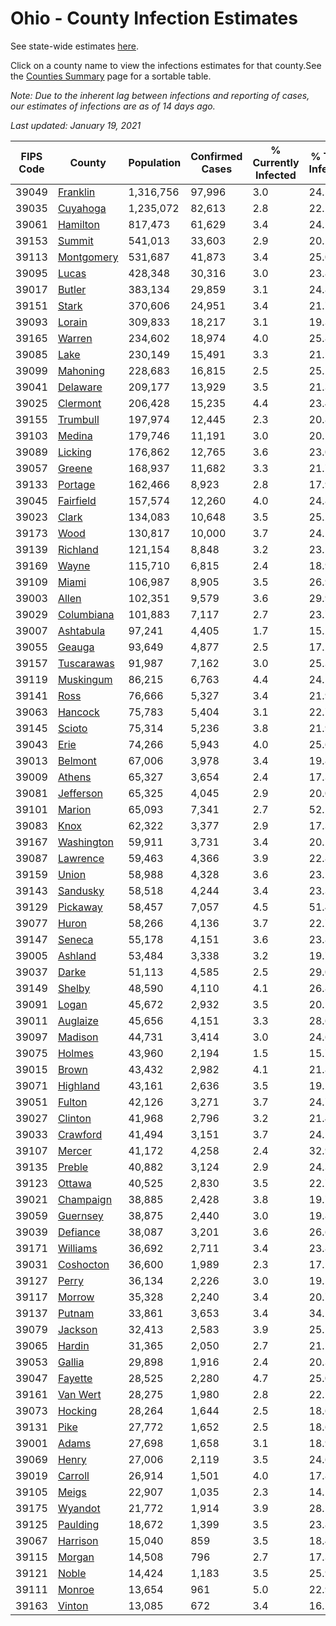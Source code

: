 # Ohio - County Infection Estimates

See state-wide estimates [here](/infections/us-oh).

Click on a county name to view the infections estimates for that county.See the [Counties Summary](/infections/summary-counties) page for a sortable table.

*Note: Due to the inherent lag between infections and reporting of cases, our estimates of infections are as of 14 days ago.*

*Last updated: January 19, 2021*

|   FIPS Code |                   County |   Population |   Confirmed Cases |   % Currently Infected |   % Total Infected |
|-------------|--------------------------|--------------|-------------------|------------------------|--------------------|
|       39049 |     [Franklin](franklin) |    1,316,756 |            97,996 |                    3.0 |               24.5 |
|       39035 |     [Cuyahoga](cuyahoga) |    1,235,072 |            82,613 |                    2.8 |               22.2 |
|       39061 |     [Hamilton](hamilton) |      817,473 |            61,629 |                    3.4 |               24.5 |
|       39153 |         [Summit](summit) |      541,013 |            33,603 |                    2.9 |               20.2 |
|       39113 | [Montgomery](montgomery) |      531,687 |            41,873 |                    3.4 |               25.0 |
|       39095 |           [Lucas](lucas) |      428,348 |            30,316 |                    3.0 |               23.8 |
|       39017 |         [Butler](butler) |      383,134 |            29,859 |                    3.1 |               24.8 |
|       39151 |           [Stark](stark) |      370,606 |            24,951 |                    3.4 |               21.7 |
|       39093 |         [Lorain](lorain) |      309,833 |            18,217 |                    3.1 |               19.3 |
|       39165 |         [Warren](warren) |      234,602 |            18,974 |                    4.0 |               25.8 |
|       39085 |             [Lake](lake) |      230,149 |            15,491 |                    3.3 |               21.5 |
|       39099 |     [Mahoning](mahoning) |      228,683 |            16,815 |                    2.5 |               25.2 |
|       39041 |     [Delaware](delaware) |      209,177 |            13,929 |                    3.5 |               21.3 |
|       39025 |     [Clermont](clermont) |      206,428 |            15,235 |                    4.4 |               23.4 |
|       39155 |     [Trumbull](trumbull) |      197,974 |            12,445 |                    2.3 |               20.8 |
|       39103 |         [Medina](medina) |      179,746 |            11,191 |                    3.0 |               20.1 |
|       39089 |       [Licking](licking) |      176,862 |            12,765 |                    3.6 |               23.0 |
|       39057 |         [Greene](greene) |      168,937 |            11,682 |                    3.3 |               21.7 |
|       39133 |       [Portage](portage) |      162,466 |             8,923 |                    2.8 |               17.9 |
|       39045 |   [Fairfield](fairfield) |      157,574 |            12,260 |                    4.0 |               24.8 |
|       39023 |           [Clark](clark) |      134,083 |            10,648 |                    3.5 |               25.2 |
|       39173 |             [Wood](wood) |      130,817 |            10,000 |                    3.7 |               24.5 |
|       39139 |     [Richland](richland) |      121,154 |             8,848 |                    3.2 |               23.5 |
|       39169 |           [Wayne](wayne) |      115,710 |             6,815 |                    2.4 |               18.9 |
|       39109 |           [Miami](miami) |      106,987 |             8,905 |                    3.5 |               26.9 |
|       39003 |           [Allen](allen) |      102,351 |             9,579 |                    3.6 |               29.9 |
|       39029 | [Columbiana](columbiana) |      101,883 |             7,117 |                    2.7 |               23.7 |
|       39007 |   [Ashtabula](ashtabula) |       97,241 |             4,405 |                    1.7 |               15.2 |
|       39055 |         [Geauga](geauga) |       93,649 |             4,877 |                    2.5 |               17.2 |
|       39157 | [Tuscarawas](tuscarawas) |       91,987 |             7,162 |                    3.0 |               25.3 |
|       39119 |   [Muskingum](muskingum) |       86,215 |             6,763 |                    4.4 |               24.5 |
|       39141 |             [Ross](ross) |       76,666 |             5,327 |                    3.4 |               21.9 |
|       39063 |       [Hancock](hancock) |       75,783 |             5,404 |                    3.1 |               22.7 |
|       39145 |         [Scioto](scioto) |       75,314 |             5,236 |                    3.8 |               21.9 |
|       39043 |             [Erie](erie) |       74,266 |             5,943 |                    4.0 |               25.6 |
|       39013 |       [Belmont](belmont) |       67,006 |             3,978 |                    3.4 |               19.8 |
|       39009 |         [Athens](athens) |       65,327 |             3,654 |                    2.4 |               17.3 |
|       39081 |   [Jefferson](jefferson) |       65,325 |             4,045 |                    2.9 |               20.0 |
|       39101 |         [Marion](marion) |       65,093 |             7,341 |                    2.7 |               52.1 |
|       39083 |             [Knox](knox) |       62,322 |             3,377 |                    2.9 |               17.3 |
|       39167 | [Washington](washington) |       59,911 |             3,731 |                    3.4 |               20.2 |
|       39087 |     [Lawrence](lawrence) |       59,463 |             4,366 |                    3.9 |               22.8 |
|       39159 |           [Union](union) |       58,988 |             4,328 |                    3.6 |               23.2 |
|       39143 |     [Sandusky](sandusky) |       58,518 |             4,244 |                    3.4 |               23.3 |
|       39129 |     [Pickaway](pickaway) |       58,457 |             7,057 |                    4.5 |               51.4 |
|       39077 |           [Huron](huron) |       58,266 |             4,136 |                    3.7 |               22.7 |
|       39147 |         [Seneca](seneca) |       55,178 |             4,151 |                    3.6 |               23.8 |
|       39005 |       [Ashland](ashland) |       53,484 |             3,338 |                    3.2 |               19.7 |
|       39037 |           [Darke](darke) |       51,113 |             4,585 |                    2.5 |               29.0 |
|       39149 |         [Shelby](shelby) |       48,590 |             4,110 |                    4.1 |               26.8 |
|       39091 |           [Logan](logan) |       45,672 |             2,932 |                    3.5 |               20.5 |
|       39011 |     [Auglaize](auglaize) |       45,656 |             4,151 |                    3.3 |               28.6 |
|       39097 |       [Madison](madison) |       44,731 |             3,414 |                    3.0 |               24.6 |
|       39075 |         [Holmes](holmes) |       43,960 |             2,194 |                    1.5 |               15.7 |
|       39015 |           [Brown](brown) |       43,432 |             2,982 |                    4.1 |               21.8 |
|       39071 |     [Highland](highland) |       43,161 |             2,636 |                    3.5 |               19.2 |
|       39051 |         [Fulton](fulton) |       42,126 |             3,271 |                    3.7 |               24.7 |
|       39027 |       [Clinton](clinton) |       41,968 |             2,796 |                    3.2 |               21.4 |
|       39033 |     [Crawford](crawford) |       41,494 |             3,151 |                    3.7 |               24.5 |
|       39107 |         [Mercer](mercer) |       41,172 |             4,258 |                    2.4 |               32.9 |
|       39135 |         [Preble](preble) |       40,882 |             3,124 |                    2.9 |               24.3 |
|       39123 |         [Ottawa](ottawa) |       40,525 |             2,830 |                    3.5 |               22.7 |
|       39021 |   [Champaign](champaign) |       38,885 |             2,428 |                    3.8 |               19.7 |
|       39059 |     [Guernsey](guernsey) |       38,875 |             2,440 |                    3.0 |               19.8 |
|       39039 |     [Defiance](defiance) |       38,087 |             3,201 |                    3.6 |               26.6 |
|       39171 |     [Williams](williams) |       36,692 |             2,711 |                    3.4 |               23.8 |
|       39031 |   [Coshocton](coshocton) |       36,600 |             1,989 |                    2.3 |               17.5 |
|       39127 |           [Perry](perry) |       36,134 |             2,226 |                    3.0 |               19.5 |
|       39117 |         [Morrow](morrow) |       35,328 |             2,240 |                    3.4 |               20.7 |
|       39137 |         [Putnam](putnam) |       33,861 |             3,653 |                    3.4 |               34.1 |
|       39079 |       [Jackson](jackson) |       32,413 |             2,583 |                    3.9 |               25.1 |
|       39065 |         [Hardin](hardin) |       31,365 |             2,050 |                    2.7 |               21.1 |
|       39053 |         [Gallia](gallia) |       29,898 |             1,916 |                    2.4 |               20.3 |
|       39047 |       [Fayette](fayette) |       28,525 |             2,280 |                    4.7 |               25.0 |
|       39161 |     [Van Wert](van-wert) |       28,275 |             1,980 |                    2.8 |               22.1 |
|       39073 |       [Hocking](hocking) |       28,264 |             1,644 |                    2.5 |               18.6 |
|       39131 |             [Pike](pike) |       27,772 |             1,652 |                    2.5 |               18.6 |
|       39001 |           [Adams](adams) |       27,698 |             1,658 |                    3.1 |               18.9 |
|       39069 |           [Henry](henry) |       27,006 |             2,119 |                    3.5 |               24.6 |
|       39019 |       [Carroll](carroll) |       26,914 |             1,501 |                    4.0 |               17.8 |
|       39105 |           [Meigs](meigs) |       22,907 |             1,035 |                    2.3 |               14.1 |
|       39175 |       [Wyandot](wyandot) |       21,772 |             1,914 |                    3.9 |               28.5 |
|       39125 |     [Paulding](paulding) |       18,672 |             1,399 |                    3.5 |               23.8 |
|       39067 |     [Harrison](harrison) |       15,040 |               859 |                    3.5 |               18.4 |
|       39115 |         [Morgan](morgan) |       14,508 |               796 |                    2.7 |               17.3 |
|       39121 |           [Noble](noble) |       14,424 |             1,183 |                    3.5 |               25.9 |
|       39111 |         [Monroe](monroe) |       13,654 |               961 |                    5.0 |               22.9 |
|       39163 |         [Vinton](vinton) |       13,085 |               672 |                    3.4 |               16.2 |